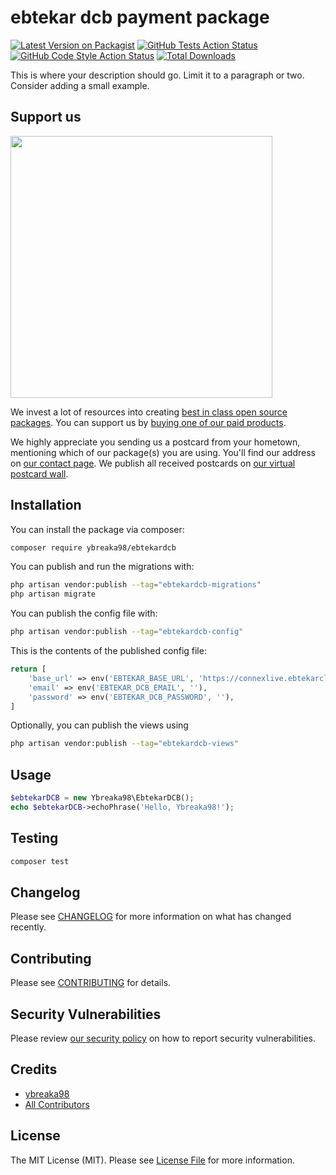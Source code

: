 # ebtekar dcb payment package

[![Latest Version on Packagist](https://img.shields.io/packagist/v/ybreaka98/ebtekardcb.svg?style=flat-square)](https://packagist.org/packages/ybreaka98/ebtekardcb)
[![GitHub Tests Action Status](https://img.shields.io/github/actions/workflow/status/ybreaka98/ebtekardcb/run-tests.yml?branch=main&label=tests&style=flat-square)](https://github.com/ybreaka98/ebtekardcb/actions?query=workflow%3Arun-tests+branch%3Amain)
[![GitHub Code Style Action Status](https://img.shields.io/github/actions/workflow/status/ybreaka98/ebtekardcb/fix-php-code-style-issues.yml?branch=main&label=code%20style&style=flat-square)](https://github.com/ybreaka98/ebtekardcb/actions?query=workflow%3A"Fix+PHP+code+style+issues"+branch%3Amain)
[![Total Downloads](https://img.shields.io/packagist/dt/ybreaka98/ebtekardcb.svg?style=flat-square)](https://packagist.org/packages/ybreaka98/ebtekardcb)

This is where your description should go. Limit it to a paragraph or two. Consider adding a small example.

## Support us

[<img src="https://github-ads.s3.eu-central-1.amazonaws.com/EbtekarDCB.jpg?t=1" width="419px" />](https://spatie.be/github-ad-click/EbtekarDCB)

We invest a lot of resources into creating [best in class open source packages](https://spatie.be/open-source). You can support us by [buying one of our paid products](https://spatie.be/open-source/support-us).

We highly appreciate you sending us a postcard from your hometown, mentioning which of our package(s) you are using. You'll find our address on [our contact page](https://spatie.be/about-us). We publish all received postcards on [our virtual postcard wall](https://spatie.be/open-source/postcards).

## Installation

You can install the package via composer:

```bash
composer require ybreaka98/ebtekardcb
```

You can publish and run the migrations with:

```bash
php artisan vendor:publish --tag="ebtekardcb-migrations"
php artisan migrate
```

You can publish the config file with:

```bash
php artisan vendor:publish --tag="ebtekardcb-config"
```

This is the contents of the published config file:

```php
return [
    'base_url' => env('EBTEKAR_BASE_URL', 'https://connexlive.ebtekarcloud.com/external-api/'),
    'email' => env('EBTEKAR_DCB_EMAIL', ''),
    'password' => env('EBTEKAR_DCB_PASSWORD', ''),
]
```

Optionally, you can publish the views using

```bash
php artisan vendor:publish --tag="ebtekardcb-views"
```

## Usage

```php
$ebtekarDCB = new Ybreaka98\EbtekarDCB();
echo $ebtekarDCB->echoPhrase('Hello, Ybreaka98!');
```

## Testing

```bash
composer test
```

## Changelog

Please see [CHANGELOG](CHANGELOG.md) for more information on what has changed recently.

## Contributing

Please see [CONTRIBUTING](CONTRIBUTING.md) for details.

## Security Vulnerabilities

Please review [our security policy](../../security/policy) on how to report security vulnerabilities.

## Credits

- [ybreaka98](https://github.com/ybreaka98)
- [All Contributors](../../contributors)

## License

The MIT License (MIT). Please see [License File](LICENSE.md) for more information.
